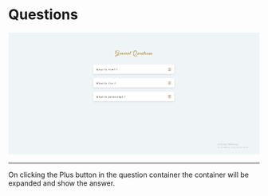 # **Questions**

![question](./question.gif)

___

On clicking the Plus button in the question container the container will be expanded and show the answer.
